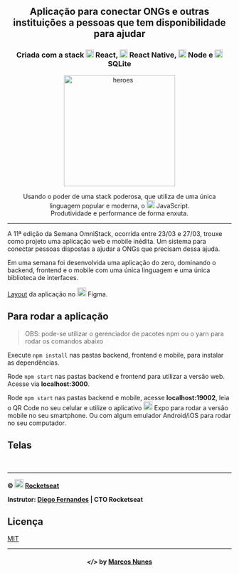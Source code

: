 <!-- então bora codar! -->

<h1 align="center">
    <img alt="" title="" src="github/logo.svg">
</h1>

<h2 align="center"> Aplicação para conectar ONGs e outras instituições a pessoas que tem disponibilidade para ajudar </h2>

<h3 align="center"> Criada com a stack <img src="github/react.png" alt="react" height="18"> React, <img src="github/react-native.png" alt="react-native" height="18"> React Native, <img src="github/node.png" alt="node" height="18"> Node e <img src="github/sqlite.png" alt="node" height="18"> SQLite </h3>

<p align="center"> <img src="github/heroes.png" alt="heroes" height="250"> </p>

<p align="center"> Usando o poder de uma stack poderosa, que utiliza de uma única linguagem popular e moderna, o <img src="github/js.png" height="18" alt="javascript"> JavaScript. <br> Produtividade e performance de forma enxuta. </p>

---

A 11ª edição da Semana OmniStack, ocorrida entre 23/03 e 27/03, trouxe como projeto uma aplicação web e mobile inédita. Um sistema para conectar pessoas dispostas a ajudar a ONGs que precisam dessa ajuda.

Em uma semana foi desenvolvida uma aplicação do zero, dominando o backend, frontend e o mobile com uma única linguagem e uma única biblioteca de interfaces.

[Layout](https://www.figma.com/file/2C2yvw7jsCOGmaNUDftX9n/Be-The-Hero---OmniStack-11?node-id=0%3A1) da aplicação no <img src="github/figma.png" alt="figma" height="20"> Figma.

## Para rodar a aplicação

> OBS: pode-se utilizar o gerenciador de pacotes npm ou o yarn para rodar os comandos abaixo

Execute ```npm install``` nas pastas backend, frontend e mobile, para instalar as dependências.

Rode ```npm start``` nas pastas backend e frontend para utilizar a versão web. Acesse via **localhost:3000**.

Rode ```npm start``` nas pastas backend e mobile, acesse **localhost:19002**, leia o QR Code no seu celular e utilize o aplicativo <img src="imgs/expo.png" alt="rocketseat" height="20"> Expo para rodar a versão mobile no seu smartphone. Ou com algum emulador Android/iOS para rodar no seu computador.

## Telas

<p align="center">
    <img alt="" title="" src="github/print1.png">
    <img alt="" title="" src="github/print2.png">
    <img alt="" title="" src="github/print3.png">
    <img alt="" title="" src="github/print4.png">
    <img alt="" title="" src="github/print5.png">
    <img alt="" title="" src="github/print6.png">
    <img alt="" title="" src="github/print7.png">
    <img alt="" title="" src="github/print8.png">
    <img alt="" title="" src="github/print9.png">
    <img alt="" title="" src="github/print-insomnia.png">
</p>

---

**&copy; <img src="github/rocketseat.svg" alt="rocketseat" height="20"> [Rocketseat](https://rocketseat.com.br/)**

**Instrutor: [Diego Fernandes](https://github.com/diego3g) | CTO Rocketseat**

## Licença
[MIT](https://github.com/christyanbrayan/be-the-hero/blob/master/LICENSE)

---

<h4 align="center"> <em>&lt;/&gt;</em> by <a href="https://github.com/MarcosNSouza87" target="_blank">Marcos Nunes</a> </h4>
